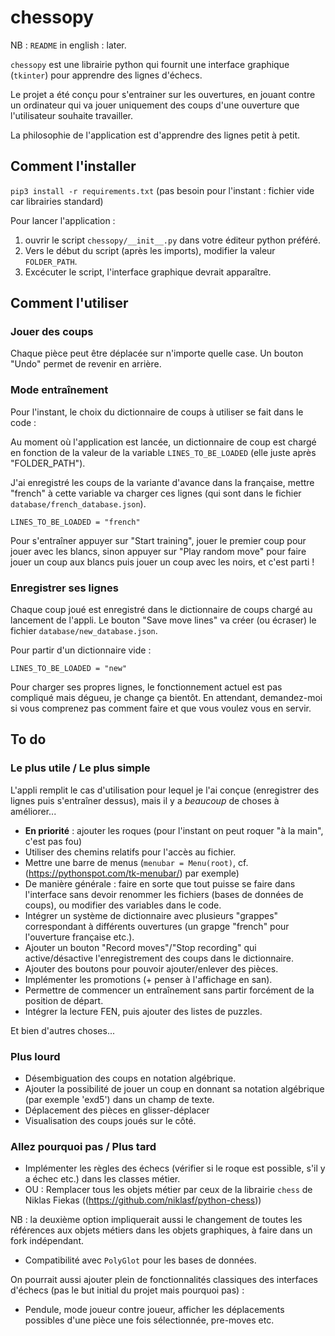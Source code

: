 # chessopy

NB : `README` in english : later.

`chessopy` est une librairie python qui fournit une interface graphique (`tkinter`) pour apprendre des lignes d'échecs.

Le projet a été conçu pour s'entrainer sur les ouvertures, en jouant contre un ordinateur qui va jouer uniquement des coups d'une ouverture que l'utilisateur souhaite travailler.

La philosophie de l'application est d'apprendre des lignes petit à petit.

## Comment l'installer

```pip3 install -r requirements.txt```
(pas besoin pour l'instant : fichier vide car librairies standard)

Pour lancer l'application :
1. ouvrir le script `chessopy/__init__.py` dans votre éditeur python préféré.
2. Vers le début du script (après les imports), modifier la valeur `FOLDER_PATH`.
3. Excécuter le script, l'interface graphique devrait apparaître.

## Comment l'utiliser

### Jouer des coups

Chaque pièce peut être déplacée sur n'importe quelle case. Un bouton "Undo" permet de revenir en arrière.

### Mode entraînement

Pour l'instant, le choix du dictionnaire de coups à utiliser se fait dans le code :

Au moment où l'application est lancée, un dictionnaire de coup est chargé en fonction de la valeur de la variable `LINES_TO_BE_LOADED` (elle juste après "FOLDER_PATH").

J'ai enregistré les coups de la variante d'avance dans la française, mettre "french" à cette variable va charger ces lignes (qui sont dans le fichier `database/french_database.json`).

```LINES_TO_BE_LOADED = "french"```

Pour s'entraîner appuyer sur "Start training", jouer le premier coup pour jouer avec les blancs, sinon appuyer sur "Play random move" pour faire jouer un coup aux blancs puis jouer un coup avec les noirs, et c'est parti !

### Enregistrer ses lignes

Chaque coup joué est enregistré dans le dictionnaire de coups chargé au lancement de l'appli. Le bouton "Save move lines" va créer (ou écraser) le fichier `database/new_database.json`.

Pour partir d'un dictionnaire vide :

```LINES_TO_BE_LOADED = "new"```

Pour charger ses propres lignes, le fonctionnement actuel est pas compliqué mais dégueu, je change ça bientôt. En attendant, demandez-moi si vous comprenez pas comment faire et que vous voulez vous en servir.

## To do

### Le plus utile / Le plus simple

L'appli remplit le cas d'utilisation pour lequel je l'ai conçue  (enregistrer des lignes puis s'entraîner dessus), mais il y a *beaucoup* de choses à améliorer...

* **En priorité** : ajouter les roques (pour l'instant on peut roquer "à la main", c'est pas fou)
* Utiliser des chemins relatifs pour l'accès au fichier.
* Mettre une barre de menus (`menubar = Menu(root)`, cf. (https://pythonspot.com/tk-menubar/) par exemple)
* De manière générale : faire en sorte que tout puisse se faire dans l'interface sans devoir renommer les fichiers (bases de données de coups), ou modifier des variables dans le code.
* Intégrer un système de dictionnaire avec plusieurs "grappes" correspondant à différents ouvertures (un grapge "french" pour l'ouverture française etc.).
* Ajouter un bouton "Record moves"/"Stop recording" qui active/désactive l'enregistrement des coups dans le dictionnaire.
* Ajouter des boutons pour pouvoir ajouter/enlever des pièces.
* Implémenter les promotions (+ penser à l'affichage en san).
* Permettre de commencer un entraînement sans partir forcément de la position de départ.
* Intégrer la lecture FEN, puis ajouter des listes de puzzles.

Et bien d'autres choses...

### Plus lourd

* Désembiguation des coups en notation algébrique.
* Ajouter la possibilité de jouer un coup en donnant sa notation algébrique (par exemple 'exd5') dans un champ de texte.
* Déplacement des pièces en glisser-déplacer
* Visualisation des coups joués sur le côté.

### Allez pourquoi pas / Plus tard

* Implémenter les règles des échecs (vérifier si le roque est possible, s'il y a échec etc.) dans les classes métier.
* OU : Remplacer tous les objets métier par ceux de la librairie `chess` de Niklas Fiekas ((https://github.com/niklasf/python-chess))

NB : la deuxième option impliquerait aussi le changement de toutes les références aux objets métiers dans les objets graphiques, à faire dans un fork indépendant.

* Compatibilité avec `PolyGlot` pour les bases de données.

On pourrait aussi ajouter plein de fonctionnalités classiques des interfaces d'échecs (pas le but initial du projet mais pourquoi pas) :

* Pendule, mode joueur contre joueur, afficher les déplacements possibles d'une pièce une fois sélectionnée, pre-moves etc.
